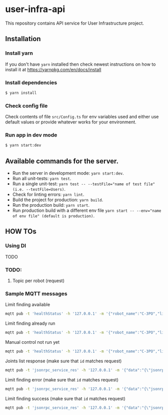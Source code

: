 # user-infra-api
This repository contains API service for User Infrastructure project.

## Installation

### Install yarn
If you don't have `yarn` installed then check newest instructions on how to install it at https://yarnpkg.com/en/docs/install

### Install dependencies

```sh
$ yarn install
```

### Check config file
Check contents of file `src/Config.ts` for env variables used and either use default values or provide whatever works
for your environment.

### Run app in dev mode

```sh
$ yarn start:dev
```

## Available commands for the server.

- Run the server in development mode: `yarn start:dev`.
- Run all unit-tests: `yarn test`.
- Run a single unit-test: `yarn test -- --testFile="name of test file" (i.e. --testFile=Users)`.
- Check for linting errors: `yarn lint`.
- Build the project for production: `yarn build`.
- Run the production build: `yarn start`.
- Run production build with a different env file `yarn start -- --env="name of env file" (default is production)`.


## HOW TOs

### Using DI
TODO

### TODO:
1. Topic per robot (request)

### Sample MQTT messages

Limit finding available
```bash
mqtt pub -t 'healthStatus' -h '127.0.0.1' -m '{"robot_name":"C-3PO","limit_finding": "not_run_yet", "manual_control": "yes", "power_on_self_test": "ok", "emergency_stop": false}'
```

Limit finding already run
```bash
mqtt pub -t 'healthStatus' -h '127.0.0.1' -m '{"robot_name":"C-3PO","limit_finding": "ok", "manual_control": "yes", "power_on_self_test": "ok", "emergency_stop": false}'
```

Manual control not run yet
```bash
mqtt pub -t 'healthStatus' -h '127.0.0.1' -m '{"robot_name":"C-3PO","limit_finding": "not_run_yet", "manual_control": "no", "power_on_self_test": "ok", "emergency_stop": false}'
```

Joints list response (make sure that `id` matches request)
```bash
mqtt pub -t 'jsonrpc_service_res' -h '127.0.0.1' -m '{"data":"{\"jsonrpc\":\"2.0\",\"id\":\"1581021436275\",\"result\":{\"joints\": \"center/torso_lift center/torso_rotate center/left_wheel center/right_wheel center/head_nod center/head_pan left_arm/shoulder_swing left_arm/shoulder_yaw left_arm/shoulder_rotate left_arm/elbow_swing left_arm/elbow_rotate left_arm/wrist_swing left_arm/wrist_rotate left_arm/gripper_tf right_arm/shoulder_swing right_arm/shoulder_yaw right_arm/shoulder_rotate right_arm/elbow_swing right_arm/elbow_rotate right_arm/wrist_swing right_arm/wrist_rotate right_arm/gripper_tf right_arm/gripper_flex left_arm/gripper_flex\"}}"}'
```

Limit finding error (make sure that `id` matches request)
```bash
mqtt pub -t 'jsonrpc_service_res' -h '127.0.0.1' -m '{"data":"{\"jsonrpc\":\"2.0\",\"error\":{\"code\":123,\"message\":\"Error message from robot\"},\"id\":1580162417862}"}'
```

Limit finding success (make sure that `id` matches request)
```bash
mqtt pub -t 'jsonrpc_service_res' -h '127.0.0.1' -m '{"data":"{\"jsonrpc\":\"2.0\",\"result\":1,\"id\":1581021436276}"}'
```

